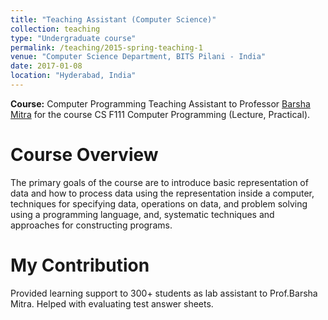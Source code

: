 ```yaml
---
title: "Teaching Assistant (Computer Science)"
collection: teaching
type: "Undergraduate course"
permalink: /teaching/2015-spring-teaching-1
venue: "Computer Science Department, BITS Pilani - India"
date: 2017-01-08
location: "Hyderabad, India"
---
```


**Course:** Computer Programming
Teaching Assistant to Professor [Barsha Mitra](https://universe.bits-pilani.ac.in/hyderabad/barshamitra/Profile) for the course CS F111 Computer Programming (Lecture, Practical).

Course Overview
======
The primary goals of the course are to introduce basic representation of data and how to process data using the representation inside a computer, techniques for specifying data, operations on data, and problem solving using a programming language, and, systematic techniques and approaches for constructing programs.


My Contribution
======

Provided learning support to 300+ students as lab assistant to Prof.Barsha Mitra. Helped with evaluating test answer sheets. 
